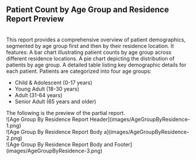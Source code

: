 ## Patient Count by Age Group and Residence Report Preview
<br>
This report provides a comprehensive overview of patient demographics, segmented by age group first and then by their residence location. It features:
	A bar chart illustrating patient counts by age group across different residence locations.
	A pie chart depicting the distribution of patients by age group.
	A detailed table listing key demographic details for each patient.
Patients are categorized into four age groups: 
<ul>
    <li>Child & Adolescent (0-17 years)</li>
    <li>Young Adult (18-30 years)</li>
    <li>Adult (31-64 years)</li>
    <li>Senior Adult (65 years and older)</li>
</ul>
The following is the preview of the partial report.
<br>
![Age Group By Residence Report Header](images/AgeGroupByResidence-1.png)
<br>
![Age Group By Residence Report Body a](images/AgeGroupByResidence-2.png)
<br>
![Age Group By Residence Report Body and Footer](images/AgeGroupByResidence-3.png)
